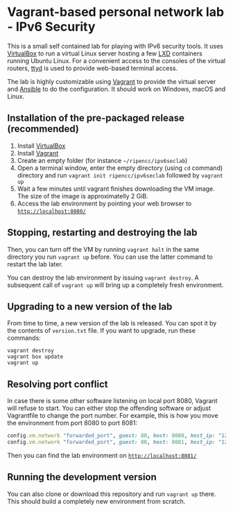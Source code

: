 Vagrant-based personal network lab - IPv6 Security
==================================================

This is a small self contained lab for playing with IPv6 security tools. It uses [VirtualBox](https://www.virtualbox.org/) to run a virtual
Linux server hosting a few [LXD](https://linuxcontainers.org/lxd/) containers
running Ubuntu Linux. For a convenient access to
the consoles of the virtual routers, [ttyd](https://github.com/tsl0922/ttyd) is
used to provide web-based terminal access.

The lab is highly customizable using [Vagrant](https://www.vagrantup.com/) to
provide the virtual server and [Ansible](https://www.ansible.com/) to do the
configuration. It should work on Windows, macOS and Linux.

Installation of the pre-packaged release (recommended)
------------------------------------------------------

  1. Install [VirtualBox](https://www.virtualbox.org/)
  2. Install [Vagrant](https://www.vagrantup.com/)
  3. Create an empty folder (for instance `~/ripencc/ipv6seclab`)
  4. Open a terminal window, enter the empty directory (using `cd` command) directory and run `vagrant init ripencc/ipv6seclab` followed by `vagrant up`
  5. Wait a few minutes until vagrant finishes downloading the VM image. The
     size of the image is approximatelly 2 GiB.
  6. Access the lab environment by pointing your web browser to [`http://localhost:8080/`](http://localhost:8080/)
  
Stopping, restarting and destroying the lab
-------------------------------------------

Then, you can turn off the VM by running `vagrant halt` in the same directory
you run `vagrant up` before. You can use the latter command to restart the lab
later.

You can destroy the lab environment by issuing `vagrant destroy`. A subsequent
call of `vagrant up` will bring up a completely fresh environment.

Upgrading to a new version of the lab
-------------------------------------

From time to time, a new version of the lab is released. You can spot it by
the contents of `version.txt` file. If you want to upgrade, run these commands:

    vagrant destroy
    vagrant box update
    vagrant up

Resolving port conflict
-----------------------

In case there is some other software listening on local port 8080, Vagrant will refuse
to start. You can either stop the offending software or adjust Vagrantfile to change
the port number. For example, this is how you move the environment from port 8080 to
port 8081:

```ruby
config.vm.network "forwarded_port", guest: 80, host: 8080, host_ip: "127.0.0.1", id: "web", disabled: true
config.vm.network "forwarded_port", guest: 80, host: 8081, host_ip: "127.0.0.1"
```

Then you can find the lab environment on [`http://localhost:8081/`](http://localhost:8081/)

Running the development version
-------------------------------

You can also clone or download this repository and run `vagrant up` there. This
should build a completely new environment from scratch.

